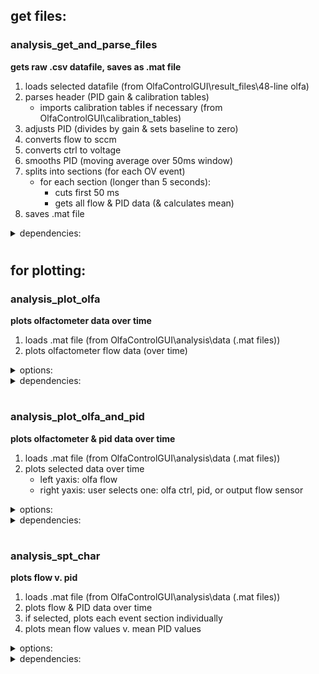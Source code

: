 
## get files:
### analysis_get_and_parse_files
**gets raw .csv datafile, saves as .mat file**

1. loads selected datafile (from OlfaControlGUI\result_files\48-line olfa)
2. parses header (PID gain & calibration tables)
	- imports calibration tables if necessary (from OlfaControlGUI\calibration_tables)
3. adjusts PID (divides by gain & sets baseline to zero)
4. converts flow to sccm
5. converts ctrl to voltage
6. smooths PID (moving average over 50ms window)
7. splits into sections (for each OV event)
	- for each section (longer than 5 seconds):
		- cuts first 50 ms
		- gets all flow & PID data (& calculates mean)
8. saves .mat file

<details>
<summary>dependencies:</summary>

- get_section_data
- import_cal_table
- import_datafile
- int_to_SCCM
</details>

#
#
## for plotting:

### analysis_plot_olfa
**plots olfactometer data over time**

1. loads .mat file (from OlfaControlGUI\analysis\data (.mat files))
2. plots olfactometer flow data (over time)


<details>
<summary>options:</summary>

- flow:
	- int or sccm
- ctrl (proportional valve):
	- plot on right yaxis
	- int or voltage
</details>

<details>
<summary>dependencies:</summary>

- *none*
</details>


#
### analysis_plot_olfa_and_pid
**plots olfactometer & pid data over time**

1. loads .mat file (from OlfaControlGUI\analysis\data (.mat files))
2. plots selected data over time
	- left yaxis: olfa flow
	- right yaxis: user selects one: olfa ctrl, pid, or output flow sensor


<details>
<summary>options:</summary>

- olfa:
	- flow as int or sccm
	- plot ctrl values on right yaxis
		- ctrl as int or voltage
- pid:
	- plot or don't plot
- output flow:
	- plot or don't plot
</details>


<details>
<summary>dependencies:</summary>

- *none*
</details>


#
### analysis_spt_char
**plots flow v. pid**

1. loads .mat file (from OlfaControlGUI\analysis\data (.mat files))
2. plots flow & PID data over time
3. if selected, plots each event section individually
4. plots mean flow values v. mean PID values


<details>
<summary>options:</summary>

- plot each individual event
	- show mean flow/PID on that figure
- flow as int or sccm 
</details>


<details>
<summary>dependencies:</summary>

- get_section_data
</details>